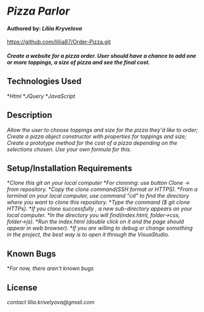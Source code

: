 





# _Pizza Parlor_

#### Authored by: _**Liliia Kryvelova**_

https://github.com/liliia87/Order-Pizza.git

#### _Create a website for a pizza order. User should have a chance to add one or more toppings, a size of pizza and see the final cost._

## Technologies Used
*_Html_
*_JQuery_
*_JavaScript_

## Description

_Allow the user to choose toppings and size for the pizza they'd like to order;_
_Create a pizza object constructor with properties for toppings and size;_
_Create a prototype method for the cost of a pizza depending on the selections chosen. Use your own formula for this._

## Setup/Installation Requirements

*_Clone this git on your local computer_
*_For clonning: use button Clone -> from repository._
*_Copy the clone command(SSH format or HTTPS)._
*_From a terminal on your local computer, use command "cd" to find the directory where you want to clone this repository._
*_Type the command ($ git clone HTTPs)._
*_If you clone successfully , a new sub-directory appears on your local computer._
*_In the directory you will find(index.html, folder->css, folder->js)._
*_Run the index.html (double click on it and the page should appear in web browser)._
*_If you are willing to debug or change something in the project, the best way is to open it through the VisuaStudio._


## Known Bugs

*_For now, there aren't known bugs_

## License

_contact lilia.krivelyova@gmail.com_
